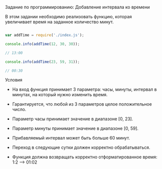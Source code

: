 Задание по программированию: Добавление интервала ко времени

В этом задании необходимо реализовать функцию, которая увеличивает время на заданное количество минут.

```javascript

var addTime = require('./index.js');

console.info(addTime(12, 30, 30));

// 13:00

console.info(addTime(23, 59, 31));

// 00:30

```

Условия

* На вход функция принимает 3 параметра: часы, минуты, интервал в минутах, на который нужно изменить время.

* Гарантируется, что любой из 3 параметров целое положительное число.
  
* Параметр часы принимает значение в диапазоне [0, 23].

* Параметр минуты принимает значение в диапазоне [0, 59].
    
* Прибавляемый интервал может быть больше 60 минут.

* Переход в следующие сутки должен корректно обрабатываться.

* Функция должна возвращать корректно отформатированное время: 1:2 –> 01:02